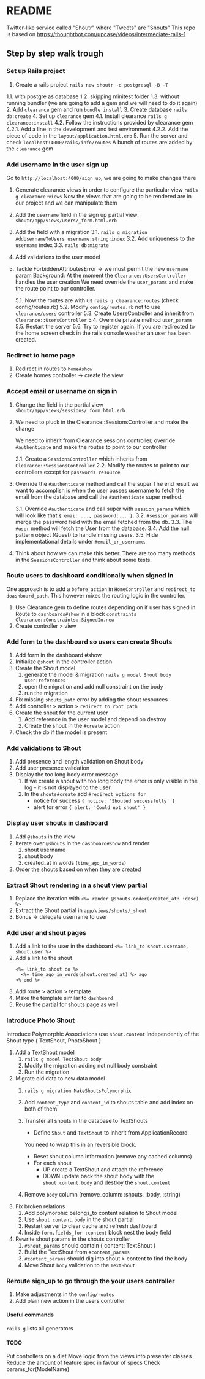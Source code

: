 # README

Twitter-like service called "Shoutr" where "Tweets" are "Shouts"
This repo is based on https://thoughtbot.com/upcase/videos/intermediate-rails-1

## Step by step walk trough

### Set up Rails project
1. Create a rails project
  `rails new shoutr -d postgresql -B -T`

  1.1. with postgre as database
  1.2. skipping minitest folder
  1.3. without running bundler (we are going to add a gem and we will need to do it again)
2. Add `clearance` gem and run `bundle install`
3. Create database `rails db:create`
4. Set up `clearance` gem
  4.1. Install clearance `rails g clearance:install`
  4.2. Follow the instructions provided by clearance gem
    4.2.1. Add a line in the development and test environment
    4.2.2. Add the piece of code in the `layout/application.html.erb`
5. Run the server and check `localhost:4000/rails/info/routes`
   A bunch of routes are added by the `clearance` gem

### Add username in the user sign up
Go to `http://localhost:4000/sign_up`, we are going to make changes there

1. Generate clearance views in order to configure the particular view
   `rails g clearance:views`
   Now the views that are going to be rendered are in our project and we can manipulate them
2. Add the `username` field in the sign up partial view: `shoutr/app/views/users/_form.html.erb`
3. Add the field with a migration
   3.1. `rails g migration AddUsernameToUsers username:string:index`
   3.2. Add uniqueness to the `username` index
   3.3. `rails db:migrate`
4. Add validations to the user model
5. Tackle ForbiddenAttributesError -> we must permit the new `username` param
   Background:
   At the moment the `Clearance::UsersController` handles the user creation
   We need override the `user_params` and make the route point to our controller.

   5.1. Now the routes are with us `rails g clearance:routes` (check config/routes.rb)
   5.2. Modify `config/routes.rb` not to use `clearance/users` controller
   5.3. Create UsersController and inherit from `Clearance::UsersController`
   5.4. Override private method `user_params`
   5.5. Restart the server
   5.6. Try to register again. If you are redirected to the home screen check
        in the rails console weather an user has been created.

### Redirect to home page

1. Redirect in routes to `home#show`
2. Create homes controller -> create the view

### Accept email or username on sign in

1. Change the field in the partial view `shoutr/app/views/sessions/_form.html.erb`
2. We need to pluck in the Clearance::SessionsController and make the change

   We need to inherit from Clearance sessions controller, override
   `#authenticate` and make the routes to point to our controller

   2.1. Create a `SessionsController` which inherits from `Clearance::SessionsController`
   2.2. Modify the routes to point to our controllers except for `passwords resource`
3. Override the `#authenticate` method and call the super
   The end result we want to accomplish is when the user passes username to fetch
   the email from the database and call the `#authenticate` super method.

   3.1. Override `#authenticate` and call super with `session_params` which will
        look like that `{ emai: ..., password:... }`.
   3.2. `#session_params` will merge the password field with the email fetched from the db.
   3.3. The `#user` method will fetch the User from the database.
   3.4. Add the null pattern object (Guest) to handle missing users.
   3.5. Hide implementational details under `#email_or_username`.
4. Think about how we can make this better. There are too many methods in the
   `SessionsController` and think about some tests.


### Route users to dashboard conditionally when signed in

One approach is to add a `before_action` in `HomeController` and
`redirect_to doashboard_path`. This however mixes the routing logic in
the controller.

1. Use Clearance gem to define routes depending on if user has signed in
   Route to `dashboards#show` in a block `constraints Clearance::Constraints::SignedIn.new`
2. Create controller > view

### Add form to the dashboard so users can create Shouts

1. Add form in the dashboard #show
2. Initialize `@shout` in the controller action
3. Create the Shout model
   1) generate the model & migration `rails g model Shout body user:references`
   2) open the migration and add null constraint on the body
   3) run the migration
4. Fix missing `shouts_path` error by adding the shout resources
5. Add controller > action > `redirect_to root_path`
6. Create the shout for the current user
   1) Add reference in the user model and depend on destroy
   2) Create the shout in the `#create` action
7. Check the db if the model is present

### Add validations to Shout

1. Add presence and length validation on Shout body
2. Add user presence validation
3. Display the too long body error message
   1) If we create a shout with too long body the error is only visible
      in the log - it is not displayed to the user
   2) In the `shouts#create` add `#redirect_options_for`
      - notice for success `{ notice: 'Shouted successfully' }`
      - alert for error    `{ alert: 'Could not shout' }`

### Display user shouts in dashboard

1. Add `@shouts` in the view
2. Iterate over `@shouts` in the `dashboard#show` and render
   1) shout username
   2) shout body
   3) created_at in words (`time_ago_in_words`)
3. Order the shouts based on when they are created

### Extract Shout rendering in a shout view partial
1. Replace the iteration with `<%= render @shouts.order(created_at: :desc) %>`
2. Extract the Shout partial in `app/views/shouts/_shout`
3. Bonus -> delegate username to user

### Add user and shout pages
1. Add a link to the user in the dashboard
   `<%= link_to shout.username, shout.user %>`
2. Add a link to the shout
   ```
   <%= link_to shout do %>
     <%= time_ago_in_words(shout.created_at) %> ago
   <% end %>
   ```
3. Add route > action > template
4. Make the template similar to `dashboard`
5. Reuse the partial for shouts page as well


### Introduce Photo Shout
Introduce Polymorphic Associations use `shout.content` independently of
the Shout type { TextShout, PhotoShout }

1. Add a TextShout model
   1) `rails g model TextShout body`
   2) Modify the migration adding not null body constraint
   3) Run the migration
2. Migrate old data to new data model
   1) `rails g migration MakeShoutsPolymorphic`
   2) Add `content_type` and `content_id` to shouts table and add index
      on both of them
   3) Transfer all shouts in the database to TextShouts
      - Define `Shout` and `TextShout` to inherit from ApplicationRecord

      You need to wrap this in an reversible block.
      - Reset shout column information (remove any cached columns)
      - For each shout
        - UP create a TextShout and attach the reference
        - DOWN update back the shout body with the `shout.content.body`
          and destroy the `shout.content`
   4) Remove `body` column (remove_column: :shouts, :body, :string)
3. Fix broken relations
   1) Add polymorphic belongs_to content relation to Shout model
   2) Use `shout.content.body` in the shout partial
   3) Restart server to clear cache and refresh dashboard
   4) Inside `form.fields_for :content` block nest the body field
4. Rewrite shout params in the shouts controller
   1) `#shout_params` should contain { content: TextShout }
   2) Build the TextShout from `#content_params`
   3) `#content_params` should dig into shout > content to find the body
   4) Move Shout `body` validation to the `TextShout`


### Reroute sign_up to go through the your users controller
1. Make adjustments in the `config/routes`
2. Add plain new action in the users controller

#### Useful commands
`rails g` lists all generators

#### TODO
Put controllers on a diet
Move logic from the views into presenter classes
Reduce the amount of feature spec in favour of specs
Check params_for(ModelName)
